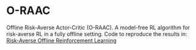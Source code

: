 # O-RAAC
Offline Risk-Averse Actor-Critic (O-RAAC). A model-free RL algorithm for risk-averse RL in a fully offline setting.
Code to reproduce the results in: <a href= "https://openreview.net/forum?id=TBIzh9b5eaz"> Risk-Averse Offline Reinforcement Learning

